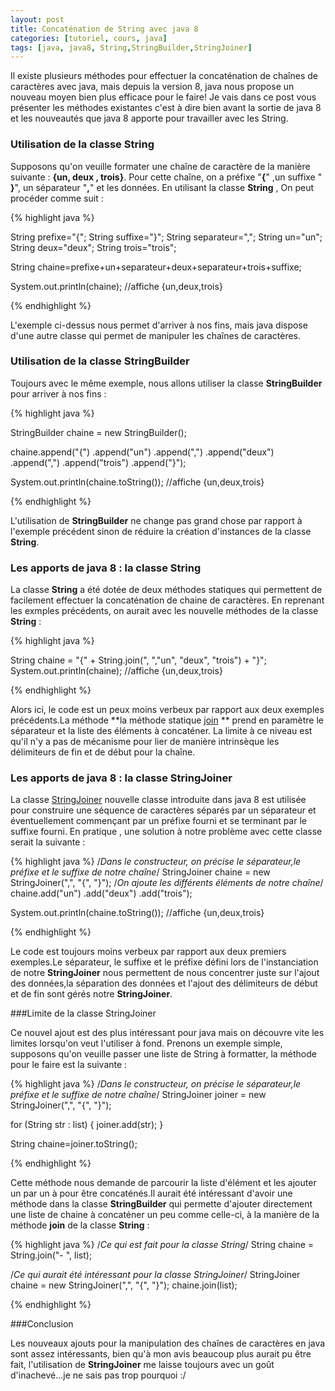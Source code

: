 ```yaml
---
layout: post
title: Concaténation de String avec java 8
categories: [tutoriel, cours, java]
tags: [java, java8, String,StringBuilder,StringJoiner]
---
```

Il existe plusieurs méthodes pour effectuer la concaténation de chaînes de caractères avec java, mais depuis la version 8, java nous propose un nouveau moyen bien plus efficace pour le faire!
Je vais dans ce post vous présenter les méthodes existantes c'est à dire bien avant la sortie de java 8 et les nouveautés que java 8 apporte pour travailler avec les String.

### Utilisation de la classe String
Supposons qu'on veuille formater une chaîne de caractère de la manière suivante : **{un, deux , trois}**.
Pour cette chaîne, on a préfixe "**{**" ,un suffixe " **}**", un séparateur "**,**" et les données.
En utilisant la classe **String** , On peut procéder comme suit :

{% highlight java %}

String prefixe="{";
String suffixe="}";
String separateur=",";
String un="un";
String deux="deux";
String trois="trois";
	
String chaine=prefixe+un+separateur+deux+separateur+trois+suffixe;

System.out.println(chaine); //affiche {un,deux,trois}

{% endhighlight %}

L'exemple ci-dessus nous permet d'arriver à nos fins, mais java dispose d'une autre classe qui permet de manipuler les chaînes de caractères.

### Utilisation de la classe StringBuilder
Toujours avec le même exemple, nous allons utiliser la classe **StringBuilder** pour arriver à nos fins :

{% highlight java %}

StringBuilder chaine = new StringBuilder();

chaine.append("{")
      .append("un")	
      .append(",")
      .append("deux") 
      .append(",")
      .append("trois")
      .append("}");

System.out.println(chaine.toString()); //affiche {un,deux,trois}

{% endhighlight %}

L'utilisation de  **StringBuilder** ne change pas grand chose par rapport à l'exemple précédent sinon de réduire la création d'instances de la classe **String**. 

### Les apports de java 8 : la classe String
La classe **String** a été dotée de deux méthodes statiques qui permettent de facilement effectuer la concaténation de chaine de caractères.
En reprenant les exmples précédents, on aurait avec les nouvelle méthodes de la classe **String** :

{% highlight java %}

String chaine = "{" +  String.join(", ","un", "deux", "trois")  +  "}";
System.out.println(chaine); //affiche {un,deux,trois}

{% endhighlight %}

Alors ici, le code est un peux moins verbeux par rapport aux deux exemples précédents.La méthode **la méthode statique [join](https://docs.oracle.com/javase/8/docs/api/java/lang/String.html#join-java.lang.CharSequence-java.lang.CharSequence...-) ** prend en paramètre le séparateur et la liste des éléments à concaténer.
La limite à ce niveau est qu'il n'y a pas de mécanisme pour lier de manière intrinsèque les délimiteurs de fin et de début pour la chaîne.

### Les apports de java 8 : la classe StringJoiner
La classe [StringJoiner](http://bit.ly/1F0C8Qw)  nouvelle classe introduite dans java 8 est utilisée pour construire une séquence de caractères séparés par un séparateur et éventuellement commençant par un préfixe fourni et se terminant par le suffixe fourni.
En pratique , une solution à notre problème avec cette classe serait la suivante :

{% highlight java %}
/*Dans le constructeur, on précise le séparateur,le préfixe et le suffixe de notre chaîne*/
StringJoiner chaine = new StringJoiner(",", "{", "}");
/*On ajoute les différents éléments de notre chaîne*/
chaine.add("un")
      .add("deux")
      .add("trois"); 

System.out.println(chaine.toString()); //affiche {un,deux,trois}

{% endhighlight %}

 Le code est toujours moins verbeux par rapport aux deux  premiers exemples.Le séparateur, le suffixe et le préfixe défini lors de l'instanciation de notre **StringJoiner** nous permettent de nous concentrer juste sur l'ajout des données,la séparation des données et l'ajout des délimiteurs de début et de fin sont gérés notre **StringJoiner**.

###Limite de la classe StringJoiner

Ce nouvel ajout est des plus intéressant pour java mais on découvre vite les limites lorsqu'on veut l'utiliser à fond. Prenons un exemple simple, supposons qu'on veuille passer une liste de String à formatter, la méthode pour le faire est la suivante :

{% highlight java %}
/*Dans le constructeur, on précise le séparateur,le préfixe et le suffixe de notre chaîne*/
StringJoiner joiner = new StringJoiner(",", "{", "}");

for (String str : list) {
   joiner.add(str);
 } 
 
String chaine=joiner.toString();

{% endhighlight %}

Cette méthode nous demande de parcourir la liste d'élément et les ajouter un par un à pour être concaténés.Il aurait été intéressant d'avoir une méthode dans la classe **StringBuilder** qui permette d'ajouter directement une liste de chaine à concaténer un peu comme celle-ci, à la manière de la méthode **join** de la classe **String** :

{% highlight java %} 
/*Ce qui est fait pour la classe String*/
String chaine = String.join("- ", list);

/*Ce qui aurait été intéressant  pour la classe StringJoiner*/
StringJoiner chaine = new StringJoiner(",", "{", "}");
chaine.join(list); 

{% endhighlight %}
 
###Conclusion

Les nouveaux ajouts pour la manipulation des chaînes de caractères en java sont assez intéressants, bien qu'à mon avis beaucoup plus aurait pu être fait, l'utilisation de **StringJoiner** me laisse toujours avec un goût d'inachevé...je ne sais pas trop pourquoi :/ 
